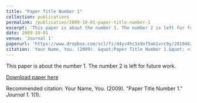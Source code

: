 ```yaml
---
title: "Paper Title Number 1"
collection: publications
permalink: /publication/2009-10-01-paper-title-number-1
excerpt: 'This paper is about the number 1. The number 2 is left for future work.'
date: 2009-10-01
venue: 'Journal 1'
paperurl: 'https://www.dropbox.com/scl/fi/d4yv4hc1x9xf5ab1vrc9y/20194621NguyenTienNhatMinh-Autosaved.pptx?rlkey=pc5gsy1wv0m9vd9uuiibslrke&st=db8zeymk&dl=0'
citation: 'Your Name, You. (2009). &quot;Paper Title Number 1.&quot; <i>Journal 1</i>. 1(1).'
---
```

This paper is about the number 1. The number 2 is left for future work.

[Download paper here](https://www.dropbox.com/scl/fi/d4yv4hc1x9xf5ab1vrc9y/20194621NguyenTienNhatMinh-Autosaved.pptx?rlkey=pc5gsy1wv0m9vd9uuiibslrke&st=db8zeymk&dl=0)

Recommended citation: Your Name, You. (2009). "Paper Title Number 1." <i>Journal 1</i>. 1(1).